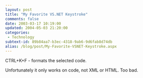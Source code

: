 ```yaml
---
layout: post
title: "My Favorite VS.NET Keystroke"
comments: false
date: 2003-03-17 10:19:00
updated: 2004-05-03 21:20:00
categories:
 - Technology
subtext-id: 89b84aa7-b3ec-4318-9ab6-9d6fab8d74db
alias: /blog/post/My-Favorite-VSNET-Keystroke.aspx
---
```



CTRL+K+F - formats the selected code.

Unfortunately it only works on code, not XML or HTML. Too bad.
